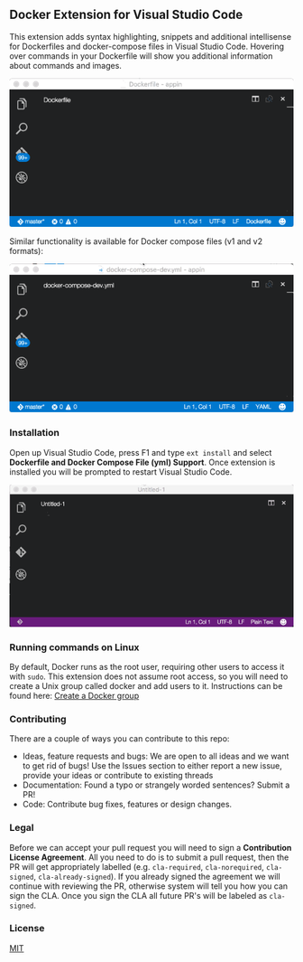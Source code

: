 ## Docker Extension for Visual Studio Code
This extension adds syntax highlighting, snippets and additional intellisense for Dockerfiles and docker-compose files in Visual Studio Code. Hovering over commands in your Dockerfile will show you additional information about commands and images. 

![dockerfile](images/dockerfile.gif)

Similar functionality is available for Docker compose files (v1 and v2 formats):

![composefile](images/dockercompose.gif)

### Installation
Open up Visual Studio Code, press F1 and type `ext install` and select **Dockerfile and Docker Compose File (yml) Support**. Once extension is installed you will
be prompted to restart Visual Studio Code.

![installation](images/installing.gif)

### Running commands on Linux
By default, Docker runs as the root user, requiring other users to access it with `sudo`. This extension does not assume root access, so you will need to create a Unix group called docker and add users to it. Instructions can be found here: [Create a Docker group](https://docs.docker.com/engine/installation/linux/ubuntulinux/#/create-a-docker-group)

### Contributing
There are a couple of ways you can contribute to this repo:

- Ideas, feature requests and bugs: We are open to all ideas and we want to get rid of bugs! Use the Issues section to either report a new issue, provide your ideas or contribute to existing threads
- Documentation: Found a typo or strangely worded sentences? Submit a PR!
- Code: Contribute bug fixes, features or design changes.

### Legal
Before we can accept your pull request you will need to sign a **Contribution License Agreement**. All you need to do is to submit a pull request, then the PR will get appropriately labelled (e.g. `cla-required`, `cla-norequired`, `cla-signed`, `cla-already-signed`). If you already signed the agreement we will continue with reviewing the PR, otherwise system will tell you how you can sign the CLA. Once you sign the CLA all future PR's will be labeled as `cla-signed`.

### License 
[MIT](LICENSE)
